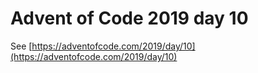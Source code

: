 # Advent of Code 2019 day 10

See [https://adventofcode.com/2019/day/10](https://adventofcode.com/2019/day/10)
